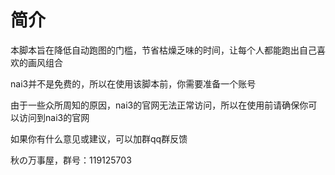 # 简介

本脚本旨在降低自动跑图的门槛，节省枯燥乏味的时间，让每个人都能跑出自己喜欢的画风组合

nai3并不是免费的，所以在使用该脚本前，你需要准备一个账号

由于一些众所周知的原因，nai3的官网无法正常访问，所以在使用前请确保你可以访问到nai3的官网

如果你有什么意见或建议，可以加群qq群反馈

秋の万事屋，群号：119125703
